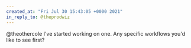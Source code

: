 ```yaml
---
created_at: "Fri Jul 30 15:43:05 +0000 2021"
in_reply_to: @theprodwiz
---
```


@theothercole I've started working on one. Any specific workflows you'd like to see first?